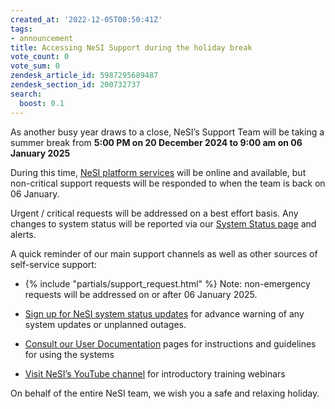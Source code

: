```yaml
---
created_at: '2022-12-05T00:50:41Z'
tags:
- announcement
title: Accessing NeSI Support during the holiday break
vote_count: 0
vote_sum: 0
zendesk_article_id: 5987295689487
zendesk_section_id: 200732737
search:
  boost: 0.1
---
```



As another busy year draws to a close, NeSI’s Support Team will be
taking a summer break from **5:00 PM on 20 December 2024 to 9:00 am on
06 January 2025**

During this time, [NeSI platform services](https://status.nesi.org.nz/)
will be online and available, but non-critical support requests will be
responded to when the team is back on 06 January.

Urgent / critical requests will be addressed on a best effort basis. Any
changes to system status will be reported via our [System Status page](https://status.nesi.org.nz/) and
alerts.

A quick reminder of our main support channels as well as other sources
of self-service support:

- {% include "partials/support_request.html" %}
    Note: non-emergency requests will be addressed on or after 06 January 2025.

- [Sign up for NeSI system status updates](System_status.md) for
    advance warning of any system updates or unplanned outages.

- [Consult our User Documentation](https://www.docs.nesi.org.nz) pages
    for instructions and guidelines for using the systems

- [Visit NeSI’s YouTube channel](https://www.youtube.com/playlist?list=PLvbRzoDQPkuGMWazx5LPA6y8Ji6tyl0Sp) for
    introductory training webinars

On behalf of the entire NeSI team, we wish you a safe and relaxing
holiday.
